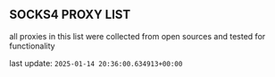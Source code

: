## SOCKS4 PROXY LIST

all proxies in this list were collected from open sources and tested for functionality

last update: `2025-01-14 20:36:00.634913+00:00`